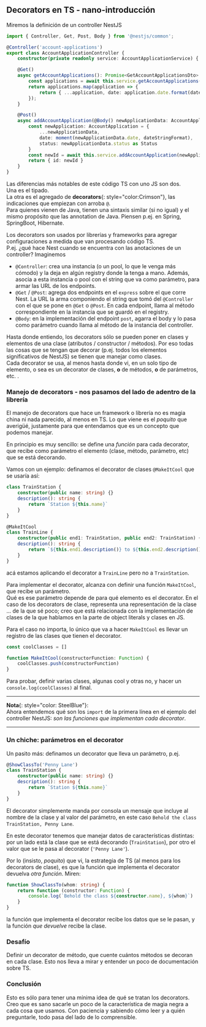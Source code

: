 ## Decorators en TS - nano-introducción

Miremos la definición de un controller NestJS

``` typescript
import { Controller, Get, Post, Body } from '@nestjs/common';

@Controller('account-applications')
export class AccountApplicationController {
    constructor(private readonly service: AccountApplicationService) { }

    @Get()
    async getAccountApplications(): Promise<GetAccountApplicationsDto> {
        const applications = await this.service.getAccountApplications()
        return applications.map(application => { 
            return { ...application, date: application.date.format(dateStringFormat) } 
        });
    }

    @Post()
    async addAccountApplication(@Body() newApplicationData: AccountApplicationDto): Promise<AddResponseDto> {
        const newApplication: AccountApplication = {
            ...newApplicationData, 
            date: moment(newApplicationData.date, dateStringFormat), 
            status: newApplicationData.status as Status
        }
        const newId = await this.service.addAccountApplication(newApplication)
        return { id: newId }
    }
}
```

Las diferencias más notables de este código TS con uno JS son dos.  
Una es el tipado.  
La otra es el agregado de **decorators**{: style="color:Crimson"}, las indicaciones que empiezan con arroba `@`.  
Para quienes vienen de Java, tienen una sintaxis similar (si no igual) y el mismo propósito que las annotation de Java.
Piensen p.ej. en Spring, SpringBoot, Hibernate.

Los decorators son usados por librerías y frameworks para agregar configuraciones a medida que van procesando código TS.  
P.ej. ¿qué hace Nest cuando se encuentra con las anotaciones de un controller? Imaginemos
- `@Controller`: crea una instancia (o un pool, lo que le venga más cómodo) y la deja en algún registry donde la tenga a mano. 
  Además, asocia a esta instancia o pool con el string que va como parámetro, para armar las URL de los endpoints.
- `@Get` / `@Post`: agrega dos endpoints en el `express` sobre el que corre Nest. La URL la arma componiendo el string que tomó del `@Controller` con el que se pone en `@Get` o `@Post`. En cada endpoint, llama al método correspondiente en la instancia que se guardó en el registry.
- `@Body`: en la implementación del endpoint `post`, agarra el body y lo pasa como parámetro cuando llama al método de la instancia del controller.

Hasta donde entiendo, los decorators sólo se pueden poner en clases y elementos de una clase (atributos / constructor / métodos). Por eso todas las cosas que se tengan que decorar (p.ej. todos los elementos significativos de NestJS) se tienen que manejar como clases.  
Cada decorator se usa, al menos hasta donde vi, en un solo tipo de elemento, o sea es un decorator de clases, **o** de métodos, **o** de parámetros, etc. .


### Manejo de decorators - nos pasamos del lado de adentro de la librería
El manejo de decorators que hace un framework o librería no es magia china ni nada parecido, al menos en TS. Lo que viene es el _poquito_ que averigüé, justamente para que entendamos que es un concepto que podemos manejar.

En principio es muy sencillo: se define una _función_ para cada decorator, que recibe como parámetro el elemento (clase, método, parámetro, etc) que se está decorando.  

Vamos con un ejemplo: definamos el decorator de clases `@MakeItCool` que se usaría así:
``` typescript
class TrainStation {
    constructor(public name: string) {}
    description(): string {
        return `Station ${this.name}`
    }
}

@MakeItCool
class TrainLine {
    constructor(public end1: TrainStation, public end2: TrainStation) {}
    description(): string {
        return `${this.end1.description()} to ${this.end2.description()}`
    }
}
```
acá estamos aplicando el decorator a `TrainLine` pero no a `TrainStation`.

Para implementar el decorator, alcanza con definir una función `MakeItCool`, que recibe un parámetro.  
Qué es ese parámetro depende de para qué elemento es el decorator. En el caso de los decorators de clase, representa una representación de la clase ... de la que sé poco; creo que está relacionada con la implementación de clases de la que hablamos en la parte de object literals y clases en JS.

Para el caso no importa, lo único que va a hacer `MakeItCool` es llevar un registro de las clases que tienen el decorator.
``` typescript
const coolClasses = []

function MakeItCool(constructorFunction: Function) {
    coolClasses.push(constructorFunction)
}
```
Para probar, definir varias clases, algunas cool y otras no, y hacer un `console.log(coolClasses)` al final.

------
**Nota**{: style="color: SteelBlue"}:  
Ahora entendemos qué son los `import` de la primera línea en el ejemplo del controller NestJS: _son las funciones que implementan cada decorator_.

------


### Un chiche: parámetros en el decorator
Un pasito más: definamos un decorator que lleva un parámetro, p.ej. 
``` typescript
@ShowClassTo('Penny Lane')
class TrainStation {
    constructor(public name: string) {}
    description(): string {
        return `Station ${this.name}`
    }
}
```
El decorator simplemente manda por consola un mensaje que incluye al nombre de la clase y al valor del parámetro, en este caso `Behold the class TrainStation, Penny Lane`.

En este decorator tenemos que manejar datos de características distintas: por un lado está la clase que se está decorando (`TrainStation`), por otro el valor que se le pasa al decorator (`'Penny Lane'`).

Por lo (insisto, _poquito_) que vi, la estrategia de TS (al menos para los decorators de clase), es que la función que implementa el decorator devuelva _otra función_. Miren:
``` typescript
function ShowClassTo(whom: string) {
    return function (constructor: Function) {
        console.log(`Behold the class ${constructor.name}, ${whom}`)
    }
}
```
la función que implementa el decorator recibe los datos que se le pasan, y la función _que devuelve_ recibe la clase.


### Desafío
Definir un decorator de método, que cuente cuántos métodos se decoran en cada clase. Esto nos lleva a mirar y entender un poco de documentación sobre TS.


### Conclusión
Esto es sólo para tener una mínima idea de qué se tratan los decorators. 
Creo que es sano sacarle un poco de la característica de magia negra a cada cosa que usamos. Con paciencia y sabiendo cómo leer y a quién preguntarle, todo pasa del lado de lo comprensible.